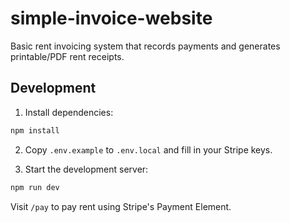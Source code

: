 # simple-invoice-website

Basic rent invoicing system that records payments and generates printable/PDF rent receipts.

## Development

1. Install dependencies:

```bash
npm install
```

2. Copy `.env.example` to `.env.local` and fill in your Stripe keys.

3. Start the development server:

```bash
npm run dev
```

Visit `/pay` to pay rent using Stripe's Payment Element.
